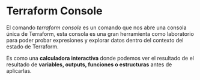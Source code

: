 # Terraform Console

El comando _terraform console_ es un comando que nos abre una consola única de Terraform,
esta consola es una gran herramienta como laboratorio para poder probar expresiones y explorar
datos dentro del contexto del estado de Terraform. 

Es como una **calculadora interactiva** donde
podemos ver el resultado de el resultado de **variables, outputs, funciones o estructuras** antes de 
aplicarlas.

